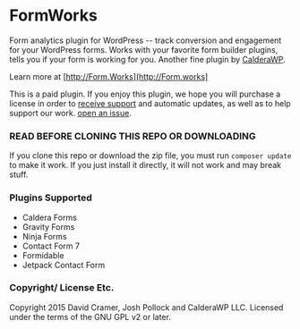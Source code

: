 # FormWorks
Form analytics plugin for WordPress -- track conversion and engagement for your WordPress forms. Works with your favorite form builder plugins, tells you if your form is working for you. Another fine plugin by [CalderaWP](https://CalderaWP.com). 

Learn more at [http://Form.Works](http://Form.works]

This is a paid plugin. If you enjoy this plugin, we hope you will purchase a license in order to [receive support](https://calderawp.com/support/) and automatic updates, as well as to help support our work.   [open an issue](https://github.com/CalderaWP/formworks/). 

### READ BEFORE CLONING THIS REPO OR DOWNLOADING
If you clone this repo or download the zip file, you must run `composer update` to make it work. If you just install it directly, it will not work and may break stuff.

### Plugins Supported
- Caldera Forms
- Gravity Forms
- Ninja Forms
- Contact Form 7
- Formidable
- Jetpack Contact Form


### Copyright/ License Etc.
Copyright 2015 David Cramer, Josh Pollock and CalderaWP LLC. Licensed under the terms of the GNU GPL v2 or later.
